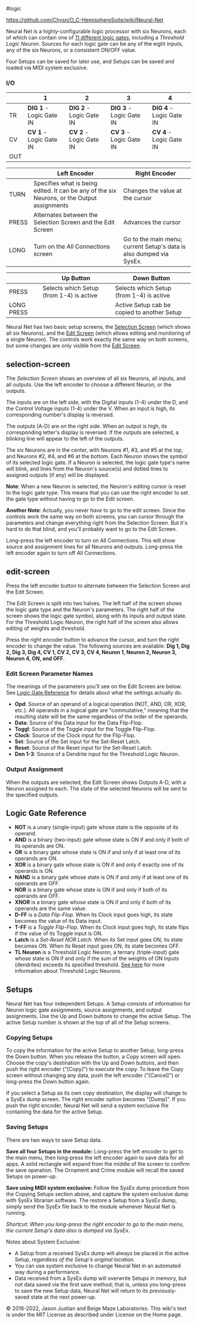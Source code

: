 #logic

https://github.com/Chysn/O_C-HemisphereSuite/wiki/Neural-Net

Neural Net is a highly-configurable logic processor with six Neurons, each of which can contain one of [11 different logic gates](https://github.com/Chysn/O_C-HemisphereSuite/wiki/Neural-Net#logic-gate-reference), including a *Threshold Logic Neuron*. Sources for each logic gate can be any of the eight inputs, any of the six Neurons, or a consistent ON/OFF value.

Four Setups can be saved for later use, and Setups can be saved and loaded via MIDI system exclusive.

### I/O

|     | 1                         | 2                         | 3                         | 4                         |
| --- | ------------------------- | ------------------------- | ------------------------- | ------------------------- |
| TR  | **DIG 1** - Logic Gate IN | **DIG 2** - Logic Gate IN | **DIG 3** - Logic Gate IN | **DIG 4** - Logic Gate IN |
| CV  | **CV 1** - Logic Gate IN  | **CV 2** - Logic Gate IN  | **CV 3** - Logic Gate IN  | **CV 4** - Logic Gate IN  |
| OUT |                           |                           |                           |                           |

|       | Left Encoder                                                                                | Right Encoder                                                       |
| ----- | ------------------------------------------------------------------------------------------- | ------------------------------------------------------------------- |
| TURN  | Specifies what is being edited. It can be any of the six Neurons, or the Output assignments | Changes the value at the cursor                                     |
| PRESS | Alternates between the Selection Screen and the Edit Screen                                 | Advances the cursor                                                 |
| LONG  | Turn on the All Connections screen                                                          | Go to the main menu; current Setup's data is also dumped via SysEx. |

|            | Up Button                                | Down Button                                 |
| ---------- | ---------------------------------------- | ------------------------------------------- |
| PRESS      | Selects which Setup (from 1-4) is active | Selects which Setup (from 1-4) is active    |
| LONG PRESS |                                          | Active Setup cab be copied to another Setup |

Neural Net has two basic setup screens, the [Selection Screen](fullApplets/Neural-Net#selection-screen) (which shows all six Neurons), and the [Edit Screen](fullApplets/Neural-Net#edit-screen) (which allows editing and monitoring of a single Neuron). The controls work exactly the same way on both screens, but some changes are only visible from the [Edit Screen](fullApplets/Neural-Net#edit-screen).

## selection-screen
The *Selection Screen* shows an overview of all six Neurons, all inputs, and all outputs. Use the left encoder to choose a different Neuron, or the outputs.

The inputs are on the left side, with the Digital inputs (1-4) under the D, and the Control Voltage inputs (1-4) under the V. When an input is high, its corresponding number's display is reversed.

The outputs (A-D) are on the right side. When an output is high, its corresponding letter's display is reversed. If the outputs are selected, a blinking line will appear to the left of the outputs.

The six Neurons are in the center, with Neurons #1, #3, and #5 at the top, and Neurons #2, #4, and #6 at the bottom. Each Neuron shows the symbol of its selected logic gate. If a Neuron is selected, the logic gate type's name will blink, and lines from the Neuron's source(s) and dotted lines to assigned outputs (if any) will be displayed.

**Note**: When a new Neuron is selected, the Neuron's editing cursor is reset to the logic gate type. This means that you can use the right encoder to set the gate type without having to go to the Edit screen.

**Another Note**: Actually, you never _have_ to go to the edit screen. Since the controls work the same way on both screens, you can cursor through the parameters and change everything right from the Selection Screen. But it's hard to do that blind, and you'll probably want to go to the Edit Screen.

Long-press the left encoder to turn on All Connections. This will show source and assignment lines for all Neurons and outputs. Long-press the left encoder again to turn off All Connections.

## edit-screen
Press the left encoder button to alternate between the Selection Screen and the Edit Screen.

The Edit Screen is split into two halves. The left half of the screen shows the logic gate type and the Neuron's parameters. The right half of the screen shows the logic gate symbol, along with its inputs and output state. For the Threshold Logic Neuron, the right half of the screen also allows editing of weights and threshold.

Press the right encoder button to advance the cursor, and turn the right encoder to change the value. The following sources are available: **Dig 1, Dig 2, Dig 3, Dig 4, CV 1, CV 2, CV 3, CV 4, Neuron 1, Neuron 2, Neuron 3, Neuron 4, ON, and OFF**.

### Edit Screen Parameter Names

The meanings of the parameters you'll see on the Edit Screen are below. See [Logic Gate Reference](https://github.com/Chysn/O_C-HemisphereSuite/wiki/Neural-Net#logic-gate-reference) for details about what the settings actually do.

- **Opd**: Source of an operand of a logical operation (NOT, AND, OR, XOR, etc.). All operands in a logical gate are "commutative," meaning that the resulting state will be the same regardless of the order of the operands.
- **Data**: Source of the Data input for the Data Flip-Flop.
- **Toggl**: Source of the Toggle input for the Toggle Flip-Flop.
- **Clock**: Source of the Clock input for the Flip-Flop.
- **Set**: Source of the Set input for the Set-Reset Latch.
- **Reset**: Source of the Reset input for the Set-Reset Latch.
- **Den 1-3**: Source of a Dendrite input for the Threshold Logic Neuron.

### Output Assignment

When the outputs are selected, the Edit Screen shows Outputs A-D, with a Neuron assigned to each. The state of the selected Neurons will be sent to the specified outputs.

## Logic Gate Reference

- **NOT** is a unary (single-input) gate whose state is the opposite of its operand.
- **AND** is a binary (two-input) gate whose state is ON if and only if both of its operands are ON.
- **OR** is a binary gate whose state is ON if and only if at least one of its operands are ON.
- **XOR** is a binary gate whose state is ON if and only if exactly one of its operands is ON.
- **NAND** is a binary gate whose state is ON if and only if at least one of its operands are OFF.
- **NOR** is a binary gate whose state is ON if and only if both of its operands are OFF.
- **XNOR** is a binary gate whose state is ON if and only if both of its operands are the same value.
- **D-FF** is a _Data Flip-Flop_. When its Clock input goes high, its state becomes the value of its Data input.
- **T-FF** is a _Toggle Flip-Flop_. When its Clock input goes high, its state flips if the value of its Toggle input is ON.
- **Latch** is a _Set-Reset NOR Latch_. When its Set input goes ON, its state becomes ON. When its Reset input goes ON, its state becomes OFF.
- **TL Neuron** is a Threshold Logic Neuron, a ternary (triple-input) gate whose state is ON if and only if the sum of the weights of ON inputs (dendrites) exceeds its specified threshold. [See here](https://github.com/Chysn/O_C-HemisphereSuite/wiki/Threshold-Logic-Neuron) for more information about Threshold Logic Neurons.

## Setups

Neural Net has four independent Setups. A Setup consists of information for Neuron logic gate assignments, source assignments, and output assignments. Use the Up and Down buttons to change the active Setup. The active Setup number is shown at the top of all of the Setup screens.

### Copying Setups
To copy the information for the active Setup to another Setup, long-press the Down button. When you release the button, a Copy screen will open. Choose the copy's destination with the Up and Down buttons, and then push the right encoder ("[Copy]") to execute the copy. To leave the Copy screen without changing any data, push the left encoder ("[Cancel]") or long-press the Down button again.

If you select a Setup as its own copy destination, the display will change to a SysEx dump screen. The right encoder option becomes "[Dump]". If you push the right encoder, Neural Net will send a system exclusive file containing the data for the active Setup.

### Saving Setups
There are two ways to save Setup data.

**Save all four Setups in the module:** Long-press the left encoder to get to the main menu, then long-press the left encoder again to save data for all apps. A solid rectangle will expand from the middle of the screen to confirm the save operation. The Ornament and Crime module will recall the saved Setups on power-up.

**Save using MIDI system exclusive:** Follow the SysEx dump procedure from the Copying Setups section above, and capture the system exclusive dump with SysEx librarian software. The restore a Setup from a SysEx dump, simply send the SysEx file back to the module whenever Neural Net is running.

_Shortcut: When you long-press the right encoder to go to the main menu, the current Setup's data also is dumped via SysEx._

Notes about System Exclusive:

- A Setup from a received SysEx dump will always be placed in the active Setup, _regardless of the Setup's original location._
- You can use system exclusive to change Neural Net in an automated way during a performance.
- Data received from a SysEx dump will overwrite Setups in memory, but not data saved via the first save method; that is, unless you long-press to save the new Setup data, Neural Net will return to its previously-saved state at the next power-up.

© 2018-2022, Jason Justian and Beige Maze Laboratories. This wiki's text is under the MIT License as described under License on the Home page.